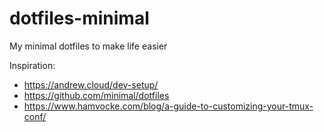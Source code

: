 # dotfiles-minimal
My minimal dotfiles to make life easier

Inspiration:
- https://andrew.cloud/dev-setup/
- https://github.com/minimal/dotfiles
- https://www.hamvocke.com/blog/a-guide-to-customizing-your-tmux-conf/
